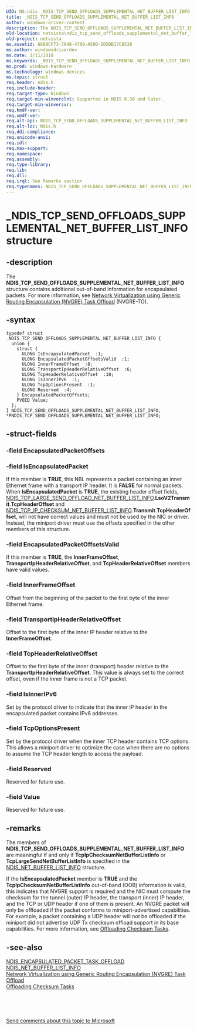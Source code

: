 ```yaml
---
UID: NS:ndis._NDIS_TCP_SEND_OFFLOADS_SUPPLEMENTAL_NET_BUFFER_LIST_INFO
title: _NDIS_TCP_SEND_OFFLOADS_SUPPLEMENTAL_NET_BUFFER_LIST_INFO
author: windows-driver-content
description: The NDIS_TCP_SEND_OFFLOADS_SUPPLEMENTAL_NET_BUFFER_LIST_INFO structure contains additional out-of-band information for encapsulated packets.
old-location: netvista\ndis_tcp_send_offloads_supplemental_net_buffer_list_info.htm
old-project: netvista
ms.assetid: 6688CF73-7048-4709-A50D-1D5DB17C8538
ms.author: windowsdriverdev
ms.date: 1/11/2018
ms.keywords: _NDIS_TCP_SEND_OFFLOADS_SUPPLEMENTAL_NET_BUFFER_LIST_INFO, NDIS_TCP_SEND_OFFLOADS_SUPPLEMENTAL_NET_BUFFER_LIST_INFO, *PNDIS_TCP_SEND_OFFLOADS_SUPPLEMENTAL_NET_BUFFER_LIST_INFO
ms.prod: windows-hardware
ms.technology: windows-devices
ms.topic: struct
req.header: ndis.h
req.include-header: 
req.target-type: Windows
req.target-min-winverclnt: Supported in NDIS 6.30 and later.
req.target-min-winversvr: 
req.kmdf-ver: 
req.umdf-ver: 
req.alt-api: NDIS_TCP_SEND_OFFLOADS_SUPPLEMENTAL_NET_BUFFER_LIST_INFO
req.alt-loc: Ndis.h
req.ddi-compliance: 
req.unicode-ansi: 
req.idl: 
req.max-support: 
req.namespace: 
req.assembly: 
req.type-library: 
req.lib: 
req.dll: 
req.irql: See Remarks section
req.typenames: NDIS_TCP_SEND_OFFLOADS_SUPPLEMENTAL_NET_BUFFER_LIST_INFO, *PNDIS_TCP_SEND_OFFLOADS_SUPPLEMENTAL_NET_BUFFER_LIST_INFO
---
```


# _NDIS_TCP_SEND_OFFLOADS_SUPPLEMENTAL_NET_BUFFER_LIST_INFO structure



## -description
The <b>NDIS_TCP_SEND_OFFLOADS_SUPPLEMENTAL_NET_BUFFER_LIST_INFO</b> structure contains additional out-of-band information for encapsulated packets. For more information, see <a href="https://msdn.microsoft.com/en-us/library/windows/hardware/jj991956">Network Virtualization using Generic Routing Encapsulation (NVGRE) Task Offload</a> (NVGRE-TO).



## -syntax

````
typedef struct _NDIS_TCP_SEND_OFFLOADS_SUPPLEMENTAL_NET_BUFFER_LIST_INFO {
  union {
    struct {
      ULONG IsEncapsulatedPacket  :1;
      ULONG EncapsulatedPacketOffsetsValid  :1;
      ULONG InnerFrameOffset  :8;
      ULONG TransportIpHeaderRelativeOffset  :6;
      ULONG TcpHeaderRelativeOffset  :10;
      ULONG IsInnerIPv6  :1;
      ULONG TcpOptionsPresent  :1;
      ULONG Reserved  :4;
    } EncapsulatedPacketOffsets;
    PVOID Value;
  };
} NDIS_TCP_SEND_OFFLOADS_SUPPLEMENTAL_NET_BUFFER_LIST_INFO, *PNDIS_TCP_SEND_OFFLOADS_SUPPLEMENTAL_NET_BUFFER_LIST_INFO;
````


## -struct-fields

### -field EncapsulatedPacketOffsets


### -field IsEncapsulatedPacket

If this member is  <b>TRUE</b>, this NBL represents a packet containing an inner Ethernet frame with a transport IP header. It is <b>FALSE</b> for normal packets. When <b>IsEncapsulatedPacket</b> is <b>TRUE</b>, the existing header offset fields, <a href="..\ndis\ns-ndis-_ndis_tcp_large_send_offload_net_buffer_list_info.md">NDIS_TCP_LARGE_SEND_OFFLOAD_NET_BUFFER_LIST_INFO</a>.<b>LsoV2Transmit</b>.<b>TcpHeaderOffset</b> and <a href="..\ndis\ns-ndis-_ndis_tcp_ip_checksum_net_buffer_list_info.md">NDIS_TCP_IP_CHECKSUM_NET_BUFFER_LIST_INFO</a>.<b>Transmit</b>.<b>TcpHeaderOffset</b>, will not have correct values and must not be used by the NIC or driver. Instead, the miniport driver must use the offsets specified in the other members of this structure.


### -field EncapsulatedPacketOffsetsValid

If this member is <b>TRUE</b>, the <b>InnerFrameOffset</b>, <b>TransportIpHeaderRelativeOffset</b>, and <b>TcpHeaderRelativeOffset</b> members
have valid values.


### -field InnerFrameOffset

Offset from the beginning of the packet to the first byte of the inner Ethernet frame.


### -field TransportIpHeaderRelativeOffset

Offset to the first byte of the inner IP header relative to the <b>InnerFrameOffset</b>.


### -field TcpHeaderRelativeOffset

Offset to the first byte of the inner (transport) header relative to the <b>TransportIpHeaderRelativeOffset</b>. This value is always set to the correct offset, even if the inner frame is not a TCP packet.


### -field IsInnerIPv6

Set by the protocol driver to indicate that the inner IP header in the encapsulated packet contains IPv6 addresses.


### -field TcpOptionsPresent

Set by the protocol driver when the inner TCP header contains TCP options. This allows a miniport driver to optimize the case when there are no options to assume the TCP header length to access the payload.


### -field Reserved

Reserved for future use.

</dd>
</dl>

### -field Value

Reserved for future use.


## -remarks
The members of <b>NDIS_TCP_SEND_OFFLOADS_SUPPLEMENTAL_NET_BUFFER_LIST_INFO</b> are meaningful if and only if <b>TcpIpChecksumNetBufferListInfo</b> or <b>TcpLargeSendNetBufferListInfo</b> is specified in the <a href="..\ndis\ne-ndis-_ndis_net_buffer_list_info.md">NDIS_NET_BUFFER_LIST_INFO</a> structure.

If the <b>IsEncapsulatedPacket</b> member is <b>TRUE</b> and the <b>TcpIpChecksumNetBufferListInfo</b> out-of-band (OOB) information is valid, this indicates that NVGRE support is required and the NIC must compute the checksum for the tunnel (outer) IP header, the transport (inner) IP header, and the TCP or UDP header if one of them is present. An NVGRE packet will only be offloaded if the packet conforms to miniport-advertised capabilities. For example, a packet containing a UDP header will not be offloaded if the miniport did not advertise UDP Tx checksum offload support in its base capabilities. For more information, see <a href="https://msdn.microsoft.com/5fb2f379-c357-4ec3-b103-bdbe23fcc033">Offloading Checksum Tasks</a>.


## -see-also
<dl>
<dt>
<a href="..\ntddndis\ns-ntddndis-_ndis_encapsulated_packet_task_offload.md">NDIS_ENCAPSULATED_PACKET_TASK_OFFLOAD</a>
</dt>
<dt>
<a href="..\ndis\ne-ndis-_ndis_net_buffer_list_info.md">NDIS_NET_BUFFER_LIST_INFO</a>
</dt>
<dt>
<a href="https://msdn.microsoft.com/en-us/library/windows/hardware/jj991956">Network Virtualization using Generic Routing Encapsulation (NVGRE) Task Offload</a>
</dt>
<dt>
<a href="https://msdn.microsoft.com/5fb2f379-c357-4ec3-b103-bdbe23fcc033">Offloading Checksum Tasks</a>
</dt>
</dl>
 

 

<a href="mailto:wsddocfb@microsoft.com?subject=Documentation%20feedback [netvista\netvista]:%20NDIS_TCP_SEND_OFFLOADS_SUPPLEMENTAL_NET_BUFFER_LIST_INFO structure%20 RELEASE:%20(1/11/2018)&amp;body=%0A%0APRIVACY STATEMENT%0A%0AWe use your feedback to improve the documentation. We don't use your email address for any other purpose, and we'll remove your email address from our system after the issue that you're reporting is fixed. While we're working to fix this issue, we might send you an email message to ask for more info. Later, we might also send you an email message to let you know that we've addressed your feedback.%0A%0AFor more info about Microsoft's privacy policy, see http://privacy.microsoft.com/en-us/default.aspx." title="Send comments about this topic to Microsoft">Send comments about this topic to Microsoft</a>

